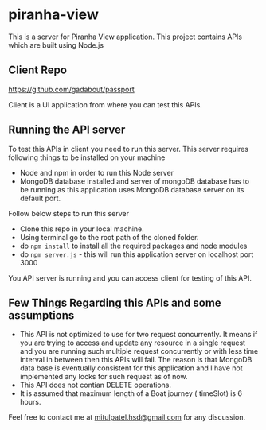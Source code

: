 # piranha-view
This is a server for Piranha View application. This project contains APIs which are built using Node.js 

## Client Repo
https://github.com/gadabout/passport

Client is a UI application from where you can test this APIs.

## Running the API server

To test this APIs in client you need to run this server.
This server requires following things to be installed on your machine
* Node and npm in order to run this Node server
* MongoDB database installed and server of mongoDB database has to be running as this application uses MongoDB database server on its default port.
 
Follow below steps to run this server
* Clone this repo in your local machine. 
* Using terminal go to the root path of the cloned folder.
* do `npm install` to install all the required packages and node modules
* do `npm server.js` - this will run this application server on localhost port 3000

You API server is running and you can access client for testing of this API.

## Few Things Regarding this APIs and some assumptions
* This API is not optimized to use for two request concurrently. It means if you are trying to access and update any resource in a single request and you are running such multiple request concurrently or with less time interval in between then this APIs will fail. The reason is that MongoDB data base is eventually consistent for this application and I have not implemented any locks for such request as of now.
* This API does not contian DELETE operations.
* It is assumed that maximum length of a Boat journey ( timeSlot) is 6 hours.


Feel free to contact me at mitulpatel.hsd@gmail.com for any discussion.
